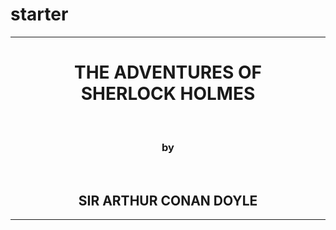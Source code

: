# starter
  <head>
  	<title>My Favorite Book</title>
  </head>
  <body>
  	  <center>
  	  <hr size="3" noshade>
    <h1>THE ADVENTURES OF <br>SHERLOCK HOLMES</h1>
        <br>
      <h3>by</h3>
         <br>
    <h2>SIR ARTHUR CONAN DOYLE</h2>
       <hr size="3" noshade>
        <center>
 
